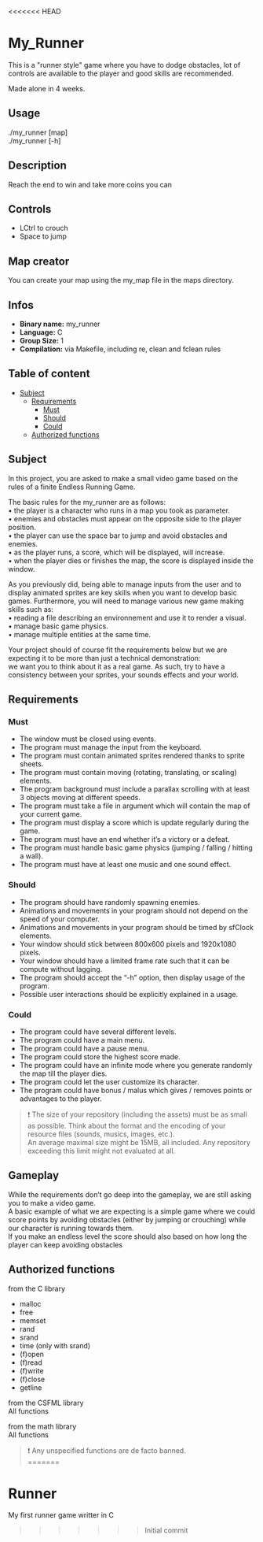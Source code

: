 <<<<<<< HEAD
# My_Runner

This is a "runner style" game where you have to dodge obstacles, lot of controls are available to the player and good skills are recommended.

Made alone in 4 weeks.

## Usage

./my_runner [map]  
./my_runner [-h]  

## Description

Reach the end to win and take more coins you can

## Controls

- LCtrl to crouch  
- Space to jump

## Map creator
 
You can create your map using the my_map file in the maps directory.  
  
## Infos

- **Binary name:** my_runner
- **Language:** C
- **Group Size:** 1
- **Compilation:** via Makefile, including re, clean and fclean rules
  
## Table of content
<!-- TOC depthFrom:1 depthTo:6 withLinks:1 updateOnSave:1 orderedList:0 -->

- [Subject](#subject)
	- [Requirements](#requirements)
		- [Must](#must)
		- [Should](#should)
		- [Could](#could)
	- [Authorized functions](#authorized-functions)

<!-- /TOC -->

## Subject
  
In this project, you are asked to make a small video game based on the rules of a finite Endless Running Game.  
  
The basic rules for the my_runner are as follows:  
• the player is a character who runs in a map you took as parameter.  
• enemies and obstacles must appear on the opposite side to the player position.  
• the player can use the space bar to jump and avoid obstacles and enemies.  
• as the player runs, a score, which will be displayed, will increase.  
• when the player dies or finishes the map, the score is displayed inside the window.  
  
As you previously did, being able to manage inputs from the user and to display animated sprites are key skills when you want to develop basic games.   Furthermore, you will need to manage various new game making skills such as:  
• reading a file describing an environnement and use it to render a visual.  
• manage basic game physics.  
• manage multiple entities at the same time.  
  
Your project should of course fit the requirements below but we are expecting it to be more than just a technical demonstration:  
we want you to think about it as a real game. As such, try to have a consistency between your sprites, your sounds effects and your world.  
  
## Requirements

### Must

- The window must be closed using events.  
- The program must manage the input from the keyboard.  
- The program must contain animated sprites rendered thanks to sprite sheets.  
- The program must contain moving (rotating, translating, or scaling) elements.  
- The program background must include a parallax scrolling with at least 3 objects moving at different speeds.  
- The program must take a file in argument which will contain the map of your current game.  
- The program must display a score which is update regularly during the game.  
- The program must have an end whether it’s a victory or a defeat.  
- The program must handle basic game physics (jumping / falling / hitting a wall).  
- The program must have at least one music and one sound effect.  

### Should

- The program should have randomly spawning enemies.  
- Animations and movements in your program should not depend on the speed of your computer.  
- Animations and movements in your program should be timed by sfClock elements.  
- Your window should stick between 800x600 pixels and 1920x1080 pixels.  
- Your window should have a limited frame rate such that it can be compute without lagging.  
- The program should accept the “-h” option, then display usage of the program.  
- Possible user interactions should be explicitly explained in a usage.  

### Could

- The program could have several different levels.  
- The program could have a main menu.  
- The program could have a pause menu.  
- The program could store the highest score made.  
- The program could have an infinite mode where you generate randomly the map till the player dies.  
- The program could let the user customize its character.  
- The program could have bonus / malus which gives / removes points or advantages to the player.  

> :exclamation: The size of your repository (including the assets) must be as small as possible. Think about the format and the encoding of your resource files (sounds, musics, images, etc.).  
> An average maximal size might be 15MB, all included. Any repository exceeding this limit might not evaluated at all.  

## Gameplay

While the requirements don’t go deep into the gameplay, we are still asking you to make a video game.  
A basic example of what we are expecting is a simple game where we could score points by avoiding obstacles (either by jumping or crouching) while our character is running towards them.  
If you make an endless level the score should also based on how long the player can keep avoiding obstacles  

## Authorized functions

from the C library  
- malloc  
- free  
- memset  
- rand  
- srand  
- time (only with srand)  
- (f)open  
- (f)read  
- (f)write  
- (f)close  
- getline  
  
from the CSFML library  
All functions  
  
from the math library  
All functions  
  
> :exclamation: Any unspecified functions are de facto banned.  
=======
# Runner
My first runner game writter in C
>>>>>>> Initial commit
